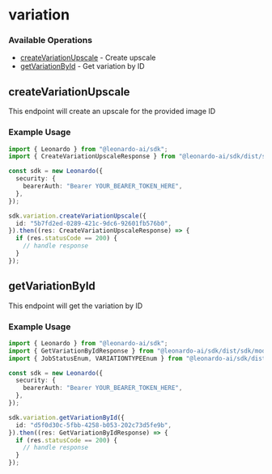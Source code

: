 # variation

### Available Operations

* [createVariationUpscale](#createvariationupscale) - Create upscale
* [getVariationById](#getvariationbyid) - Get variation by ID

## createVariationUpscale

This endpoint will create an upscale for the provided image ID

### Example Usage

```typescript
import { Leonardo } from "@leonardo-ai/sdk";
import { CreateVariationUpscaleResponse } from "@leonardo-ai/sdk/dist/sdk/models/operations";

const sdk = new Leonardo({
  security: {
    bearerAuth: "Bearer YOUR_BEARER_TOKEN_HERE",
  },
});

sdk.variation.createVariationUpscale({
  id: "5b7fd2ed-0289-421c-9dc6-92601fb576b0",
}).then((res: CreateVariationUpscaleResponse) => {
  if (res.statusCode == 200) {
    // handle response
  }
});
```

## getVariationById

This endpoint will get the variation by ID

### Example Usage

```typescript
import { Leonardo } from "@leonardo-ai/sdk";
import { GetVariationByIdResponse } from "@leonardo-ai/sdk/dist/sdk/models/operations";
import { JobStatusEnum, VARIATIONTYPEEnum } from "@leonardo-ai/sdk/dist/sdk/models/shared";

const sdk = new Leonardo({
  security: {
    bearerAuth: "Bearer YOUR_BEARER_TOKEN_HERE",
  },
});

sdk.variation.getVariationById({
  id: "d5f0d30c-5fbb-4258-b053-202c73d5fe9b",
}).then((res: GetVariationByIdResponse) => {
  if (res.statusCode == 200) {
    // handle response
  }
});
```
